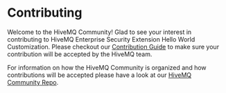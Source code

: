 # Contributing

Welcome to the HiveMQ Community!
Glad to see your interest in contributing to HiveMQ Enterprise Security Extension Hello World Customization.
Please checkout our [Contribution Guide](https://github.com/hivemq/hivemq-community/blob/master/CONTRIBUTING.adoc) to
make sure your contribution will be accepted by the HiveMQ team.

For information on how the HiveMQ Community is organized and how contributions will be accepted please have a look at
our [HiveMQ Community Repo](https://github.com/hivemq/hivemq-community).
